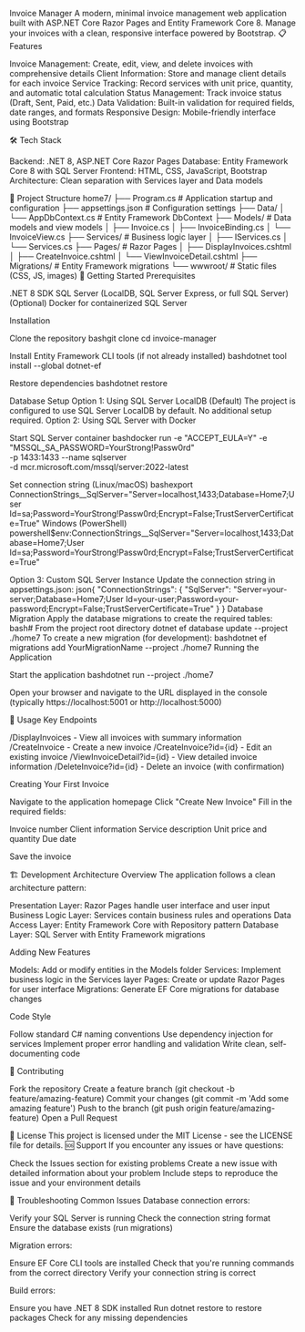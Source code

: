 Invoice Manager
A modern, minimal invoice management web application built with ASP.NET Core Razor Pages and Entity Framework Core 8. Manage your invoices with a clean, responsive interface powered by Bootstrap.
📋 Features

Invoice Management: Create, edit, view, and delete invoices with comprehensive details
Client Information: Store and manage client details for each invoice
Service Tracking: Record services with unit price, quantity, and automatic total calculation
Status Management: Track invoice status (Draft, Sent, Paid, etc.)
Data Validation: Built-in validation for required fields, date ranges, and formats
Responsive Design: Mobile-friendly interface using Bootstrap

🛠️ Tech Stack

Backend: .NET 8, ASP.NET Core Razor Pages
Database: Entity Framework Core 8 with SQL Server
Frontend: HTML, CSS, JavaScript, Bootstrap
Architecture: Clean separation with Services layer and Data models

📁 Project Structure
home7/
├── Program.cs                 # Application startup and configuration
├── appsettings.json          # Configuration settings
├── Data/
│   └── AppDbContext.cs       # Entity Framework DbContext
├── Models/                   # Data models and view models
│   ├── Invoice.cs
│   ├── InvoiceBinding.cs
│   └── InvoiceView.cs
├── Services/                 # Business logic layer
│   ├── IServices.cs
│   └── Services.cs
├── Pages/                    # Razor Pages
│   ├── DisplayInvoices.cshtml
│   ├── CreateInvoice.cshtml
│   └── ViewInvoiceDetail.cshtml
├── Migrations/               # Entity Framework migrations
└── wwwroot/                  # Static files (CSS, JS, images)
🚀 Getting Started
Prerequisites

.NET 8 SDK
SQL Server (LocalDB, SQL Server Express, or full SQL Server)
(Optional) Docker for containerized SQL Server

Installation

Clone the repository
bashgit clone <repository-url>
cd invoice-manager

Install Entity Framework CLI tools (if not already installed)
bashdotnet tool install --global dotnet-ef

Restore dependencies
bashdotnet restore


Database Setup
Option 1: Using SQL Server LocalDB (Default)
The project is configured to use SQL Server LocalDB by default. No additional setup required.
Option 2: Using SQL Server with Docker

Start SQL Server container
bashdocker run -e "ACCEPT_EULA=Y" -e "MSSQL_SA_PASSWORD=YourStrong!Passw0rd" \
           -p 1433:1433 --name sqlserver \
           -d mcr.microsoft.com/mssql/server:2022-latest

Set connection string (Linux/macOS)
bashexport ConnectionStrings__SqlServer="Server=localhost,1433;Database=Home7;User Id=sa;Password=YourStrong!Passw0rd;Encrypt=False;TrustServerCertificate=True"
Windows (PowerShell)
powershell$env:ConnectionStrings__SqlServer="Server=localhost,1433;Database=Home7;User Id=sa;Password=YourStrong!Passw0rd;Encrypt=False;TrustServerCertificate=True"


Option 3: Custom SQL Server Instance
Update the connection string in appsettings.json:
json{
  "ConnectionStrings": {
    "SqlServer": "Server=your-server;Database=Home7;User Id=your-user;Password=your-password;Encrypt=False;TrustServerCertificate=True"
  }
}
Database Migration
Apply the database migrations to create the required tables:
bash# From the project root directory
dotnet ef database update --project ./home7
To create a new migration (for development):
bashdotnet ef migrations add YourMigrationName --project ./home7
Running the Application

Start the application
bashdotnet run --project ./home7

Open your browser and navigate to the URL displayed in the console (typically https://localhost:5001 or http://localhost:5000)

🎯 Usage
Key Endpoints

/DisplayInvoices - View all invoices with summary information
/CreateInvoice - Create a new invoice
/CreateInvoice?id={id} - Edit an existing invoice
/ViewInvoiceDetail?id={id} - View detailed invoice information
/DeleteInvoice?id={id} - Delete an invoice (with confirmation)

Creating Your First Invoice

Navigate to the application homepage
Click "Create New Invoice"
Fill in the required fields:

Invoice number
Client information
Service description
Unit price and quantity
Due date


Save the invoice

🏗️ Development
Architecture Overview
The application follows a clean architecture pattern:

Presentation Layer: Razor Pages handle user interface and user input
Business Logic Layer: Services contain business rules and operations
Data Access Layer: Entity Framework Core with Repository pattern
Database Layer: SQL Server with Entity Framework migrations

Adding New Features

Models: Add or modify entities in the Models folder
Services: Implement business logic in the Services layer
Pages: Create or update Razor Pages for user interface
Migrations: Generate EF Core migrations for database changes

Code Style

Follow standard C# naming conventions
Use dependency injection for services
Implement proper error handling and validation
Write clean, self-documenting code

🤝 Contributing

Fork the repository
Create a feature branch (git checkout -b feature/amazing-feature)
Commit your changes (git commit -m 'Add some amazing feature')
Push to the branch (git push origin feature/amazing-feature)
Open a Pull Request

📝 License
This project is licensed under the MIT License - see the LICENSE file for details.
🆘 Support
If you encounter any issues or have questions:

Check the Issues section for existing problems
Create a new issue with detailed information about your problem
Include steps to reproduce the issue and your environment details

🔧 Troubleshooting
Common Issues
Database connection errors:

Verify your SQL Server is running
Check the connection string format
Ensure the database exists (run migrations)

Migration errors:

Ensure EF Core CLI tools are installed
Check that you're running commands from the correct directory
Verify your connection string is correct

Build errors:

Ensure you have .NET 8 SDK installed
Run dotnet restore to restore packages
Check for any missing dependencies
